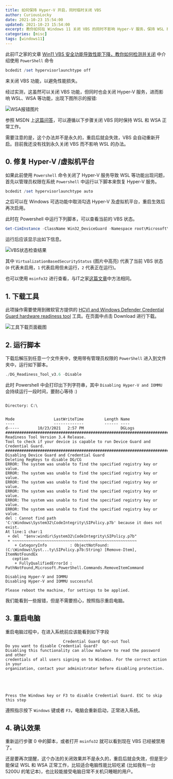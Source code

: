 ```yaml
---
title: 如何保持 Hyper-V 开启，同时临时关闭 VBS
author: CuriousLocky
date: 2021-10-23 15:54:00
updated: 2021-10-23 15:54:00
excerpt: 教你如何在 Windows 11 关闭 VBS 的同时不影响 Hyper-V 服务，保持 WSL 和 WSA 正常工作 —— 没有 WSL 怎么种庄稼？
categories: [misc]
tags: [windows11]
---
```


此前IT之家的文章 [Win11 VBS 安全功能导致性能下降，教你如何检测并关闭](https://www.ithome.com/0/579/260.htm) 中介绍使用 `PowerShell` 命令

```PowerShell
bcdedit /set hypervisorlaunchtype off
```

来关闭 VBS 功能，以避免性能损失。

经过实测，这虽然可以关闭 VBS 功能，但同时也会关闭 Hyper-V 服务，进而影响 WSL、WSA 等功能，出现下图所示的报错:

![WSA报错图片](https://i.loli.net/2021/10/23/4rbJl7dLNsZviAM.png)

参照 MSDN 上[这篇问答](https://docs.microsoft.com/en-us/answers/questions/245071/disable-virtualization-based-security-without-disb.html)，可以遵循以下步骤关闭 VBS 同时保持 WSL 和 WSA 正常工作。

需要注意的是，这个办法并不是永久的，重启后就会失效，VBS 会自动重新开启。目前我还没有找到永久关闭 VBS 而不影响 WSL 的办法。

## 0. 修复 Hyper-V /虚拟机平台

如果此前使用 `Powershell` 命令关闭了 Hyper-V 服务导致 WSL 等功能出现问题，首先以管理员权限在系统 `Powershell` 中运行以下脚本来恢复 Hyper-V 服务。

```PowerShell
bcdedit /set hypervisorlaunchtype auto
```

之后可以在 Windows 可选功能中取消勾选 Hyper-V 及虚拟机平台，重启生效后再次启用。

此时在 Powershell 中运行下列脚本，可以查看当前的 VBS 状态。

```PowerShell
Get-CimInstance -ClassName Win32_DeviceGuard -Namespace root\Microsoft\Windows\DeviceGuard
```

运行后应该显示出如下信息。

![VBS状态检查结果](https://i.loli.net/2021/10/23/1viqtUBDFcG68dA.png)

其中 `VirtualizationBasedSecurityStatus` (图片中高亮) 代表了当前 VBS 状态 (`0` 代表未启用，`1` 代表启用但未运行，`2` 代表正在运行)。

也可以使用 `msinfo32` 进行查看，与IT之家[这篇文章](https://www.ithome.com/0/579/260.htm)中方法相同。

## 1. 下载工具

此项操作需要使用到微软官方提供的 [HCVI and Windows Defender Credential Guard hardware readiness tool](https://www.microsoft.com/en-us/download/details.aspx?id=53337) 工具。在页面中点击 Download 进行下载。

![工具下载页面截图](https://i.loli.net/2021/10/23/vxGl8QeMKWIdcaC.png)

## 2. 运行脚本

下载后解压到任意一个文件夹中，使用带有管理员权限的 `PowerShell` 进入到文件夹中，运行如下脚本。

```PowerShell
./DG_Readiness_Tool_v3.6 -Disable
```

此时 Powershell 中会打印出下列字符串，其中 `Disabling Hyper-V and IOMMU` 会持续运行一段时间，要耐心等待 :)

```text

Directory: C:\


Mode                 LastWriteTime         Length Name
----                 -------------         ------ ----
d-----        10/23/2021   2:57 PM                DGLogs
###########################################################################
Readiness Tool Version 3.4 Release.
Tool to check if your device is capable to run Device Guard and Credential Guard.
###########################################################################
Disabling Device Guard and Credential Guard
Deleting RegKeys to disable DG/CG
ERROR: The system was unable to find the specified registry key or value.
ERROR: The system was unable to find the specified registry key or value.
ERROR: The system was unable to find the specified registry key or value.
ERROR: The system was unable to find the specified registry key or value.
ERROR: The system was unable to find the specified registry key or value.
ERROR: The system was unable to find the specified registry key or value.
del : Cannot find path 'C:\Windows\System32\CodeIntegrity\SIPolicy.p7b' because it does not exist.
At line:1 char:1
 + del  "$env:windir\System32\CodeIntegrity\SIPolicy.p7b"
 + ~~~~~~~~~~~~~~~~~~~~~~~~~~~~~~~~~~~~~~~~~~~~~~~~~~~~~~
    + CategoryInfo          : ObjectNotFound: (C:\Windows\Syst...ty\SIPolicy.p7b:String) [Remove-Item], ItemNotFoundEx
   ception
    + FullyQualifiedErrorId : PathNotFound,Microsoft.PowerShell.Commands.RemoveItemCommand

Disabling Hyper-V and IOMMU
Disabling Hyper-V and IOMMU successful

Please reboot the machine, for settings to be applied.

```

我们能看到一些报错，但是不需要担心，按照指示重启电脑。

## 3. 重启电脑

重启电脑过程中，在进入系统前应该能看到如下字段

```text
                         Credential Guard Opt-out Tool
Do you want to disable Credential Guard?
Disabling this functionality can allow malware to read the password and other
credentials of all users signing on to Windows. For the correct action in your
organization, contact your administrator before disabling protection.





Press the Windows key or F3 to disable Credential Guard. ESC to skip this step
```

遵照指示按下 `Windows` 键或者 `F3`，电脑会重新启动，正常进入系统。

## 4. 确认效果

重新运行步骤 0 中的脚本，或者打开 `msinfo32` 就可以看到现在 VBS 已经被禁用了。

还是要再次提醒，这个办法的关闭效果并不是永久的，重启后就会失效，但是至少能保证 WSL 和 WSA 正常工作，比较适合电脑性能比较吃紧 (比如我有一台 5200U 的笔记本)，也比较能接受电脑日常不关机只睡眠的用户。
